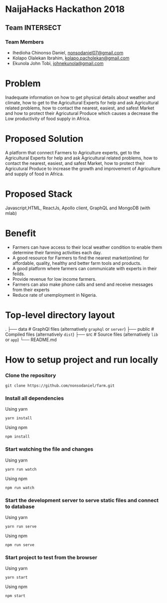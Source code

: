 # NaijaHacks Hackathon 2018

## Team INTERSECT

### Team Members

- Ihedioha Chinonso Daniel, nonsodaniel07@gmail.com
- Kolapo Olalekan Ibrahim, kolapo.pacholekan@gmail.com
- Ekunola John Tobi, johnekunola@gmail.com


# Problem

Inadequate information on how to get physical details about 
weather and climate, how to get to the Agricultural Experts for help 
and ask Agricultural related problems, how to contact the nearest, easiest, and safest Market
and how to protect their Agricutural Produce which causes a decrease the Low productivity of 
food supply in Africa.

# Proposed Solution

A platform that connect Farmers to Agriculture experts,
get to the Agricultural Experts for help 
and ask Agricultural related problems, how to contact the nearest, easiest, and safest Market,
 how to protect their Agricutural Produce to increase the growth and improvement of Agriculture 
 and supply of food in Africa.

# Proposed Stack

Javascript,HTML, ReactJs, Apollo client, GraphQL and MongoDB (with mlab)

# Benefit

- Farmers can have access to their local weather condition to enable them determine their farming activities each day.
- A good resource for Farmers to find the nearest market(online) for affordable, quality, healthy and better farm tools and products.
- A good platform where farmers can communicate with experts in their feilds.
- Provide revenue for low income farmers.
- Farmers can also make phone calls and send and receive messages from their experts 
- Reduce rate of unemployment in Nigeria.


# Top-level directory layout

   .
   ├── data                    # GraphQl files (alternatively `graphql` or `server`)
   ├── public                  # Compiled files (alternatively `dist`)
   ├── src                     # Source files (alternatively `lib` or `app`)
   └── README.md


# How to setup project and run locally

### Clone the repository

```git clone https://github.com/nonsodaniel/farm.git```

### Install all dependencies

Using yarn

```yarn install```

Using npm

```npm install```

### Start watching the file and changes

Using yarn

```yarn run watch```

Using npm

```npm run watch```

### Start the development server to serve static files and connect to database

Using yarn

```yarn run serve```

Using npm

```npm run serve```

### Start project to test from the browser

Using yarn

```yarn start```

Using npm

```npm start```